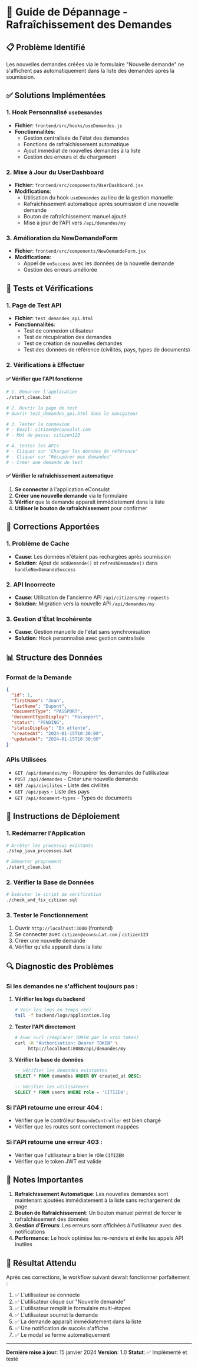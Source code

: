 # 🔄 Guide de Dépannage - Rafraîchissement des Demandes

## 📋 Problème Identifié

Les nouvelles demandes créées via le formulaire "Nouvelle demande" ne s'affichent pas automatiquement dans la liste des demandes après la soumission.

## ✅ Solutions Implémentées

### 1. **Hook Personnalisé `useDemandes`**

- **Fichier**: `frontend/src/hooks/useDemandes.js`
- **Fonctionnalités**:
  - Gestion centralisée de l'état des demandes
  - Fonctions de rafraîchissement automatique
  - Ajout immédiat de nouvelles demandes à la liste
  - Gestion des erreurs et du chargement

### 2. **Mise à Jour du UserDashboard**

- **Fichier**: `frontend/src/components/UserDashboard.jsx`
- **Modifications**:
  - Utilisation du hook `useDemandes` au lieu de la gestion manuelle
  - Rafraîchissement automatique après soumission d'une nouvelle demande
  - Bouton de rafraîchissement manuel ajouté
  - Mise à jour de l'API vers `/api/demandes/my`

### 3. **Amélioration du NewDemandeForm**

- **Fichier**: `frontend/src/components/NewDemandeForm.jsx`
- **Modifications**:
  - Appel de `onSuccess` avec les données de la nouvelle demande
  - Gestion des erreurs améliorée

## 🧪 Tests et Vérifications

### 1. **Page de Test API**

- **Fichier**: `test_demandes_api.html`
- **Fonctionnalités**:
  - Test de connexion utilisateur
  - Test de récupération des demandes
  - Test de création de nouvelles demandes
  - Test des données de référence (civilités, pays, types de documents)

### 2. **Vérifications à Effectuer**

#### ✅ Vérifier que l'API fonctionne

```bash
# 1. Démarrer l'application
./start_clean.bat

# 2. Ouvrir la page de test
# Ouvrir test_demandes_api.html dans le navigateur

# 3. Tester la connexion
# - Email: citizen@econsulat.com
# - Mot de passe: citizen123

# 4. Tester les APIs
# - Cliquer sur "Charger les données de référence"
# - Cliquer sur "Récupérer mes demandes"
# - Créer une demande de test
```

#### ✅ Vérifier le rafraîchissement automatique

1. **Se connecter** à l'application eConsulat
2. **Créer une nouvelle demande** via le formulaire
3. **Vérifier** que la demande apparaît immédiatement dans la liste
4. **Utiliser le bouton de rafraîchissement** pour confirmer

## 🔧 Corrections Apportées

### 1. **Problème de Cache**

- **Cause**: Les données n'étaient pas rechargées après soumission
- **Solution**: Ajout de `addDemande()` et `refreshDemandes()` dans `handleNewDemandeSuccess`

### 2. **API Incorrecte**

- **Cause**: Utilisation de l'ancienne API `/api/citizens/my-requests`
- **Solution**: Migration vers la nouvelle API `/api/demandes/my`

### 3. **Gestion d'État Incohérente**

- **Cause**: Gestion manuelle de l'état sans synchronisation
- **Solution**: Hook personnalisé avec gestion centralisée

## 📊 Structure des Données

### Format de la Demande

```json
{
  "id": 1,
  "firstName": "Jean",
  "lastName": "Dupont",
  "documentType": "PASSPORT",
  "documentTypeDisplay": "Passeport",
  "status": "PENDING",
  "statusDisplay": "En attente",
  "createdAt": "2024-01-15T10:30:00",
  "updatedAt": "2024-01-15T10:30:00"
}
```

### APIs Utilisées

- `GET /api/demandes/my` - Récupérer les demandes de l'utilisateur
- `POST /api/demandes` - Créer une nouvelle demande
- `GET /api/civilites` - Liste des civilités
- `GET /api/pays` - Liste des pays
- `GET /api/document-types` - Types de documents

## 🚀 Instructions de Déploiement

### 1. **Redémarrer l'Application**

```bash
# Arrêter les processus existants
./stop_java_processes.bat

# Démarrer proprement
./start_clean.bat
```

### 2. **Vérifier la Base de Données**

```bash
# Exécuter le script de vérification
./check_and_fix_citizen.sql
```

### 3. **Tester le Fonctionnement**

1. Ouvrir `http://localhost:3000` (frontend)
2. Se connecter avec `citizen@econsulat.com` / `citizen123`
3. Créer une nouvelle demande
4. Vérifier qu'elle apparaît dans la liste

## 🔍 Diagnostic des Problèmes

### Si les demandes ne s'affichent toujours pas :

1. **Vérifier les logs du backend**

   ```bash
   # Voir les logs en temps réel
   tail -f backend/logs/application.log
   ```

2. **Tester l'API directement**

   ```bash
   # Avec curl (remplacer TOKEN par le vrai token)
   curl -H "Authorization: Bearer TOKEN" \
        http://localhost:8080/api/demandes/my
   ```

3. **Vérifier la base de données**

   ```sql
   -- Vérifier les demandes existantes
   SELECT * FROM demandes ORDER BY created_at DESC;

   -- Vérifier les utilisateurs
   SELECT * FROM users WHERE role = 'CITIZEN';
   ```

### Si l'API retourne une erreur 404 :

- Vérifier que le contrôleur `DemandeController` est bien chargé
- Vérifier que les routes sont correctement mappées

### Si l'API retourne une erreur 403 :

- Vérifier que l'utilisateur a bien le rôle `CITIZEN`
- Vérifier que le token JWT est valide

## 📝 Notes Importantes

1. **Rafraîchissement Automatique**: Les nouvelles demandes sont maintenant ajoutées immédiatement à la liste sans rechargement de page
2. **Bouton de Rafraîchissement**: Un bouton manuel permet de forcer le rafraîchissement des données
3. **Gestion d'Erreurs**: Les erreurs sont affichées à l'utilisateur avec des notifications
4. **Performance**: Le hook optimise les re-renders et évite les appels API inutiles

## 🎯 Résultat Attendu

Après ces corrections, le workflow suivant devrait fonctionner parfaitement :

1. ✅ L'utilisateur se connecte
2. ✅ L'utilisateur clique sur "Nouvelle demande"
3. ✅ L'utilisateur remplit le formulaire multi-étapes
4. ✅ L'utilisateur soumet la demande
5. ✅ La demande apparaît immédiatement dans la liste
6. ✅ Une notification de succès s'affiche
7. ✅ Le modal se ferme automatiquement

---

**Dernière mise à jour**: 15 janvier 2024
**Version**: 1.0
**Statut**: ✅ Implémenté et testé
